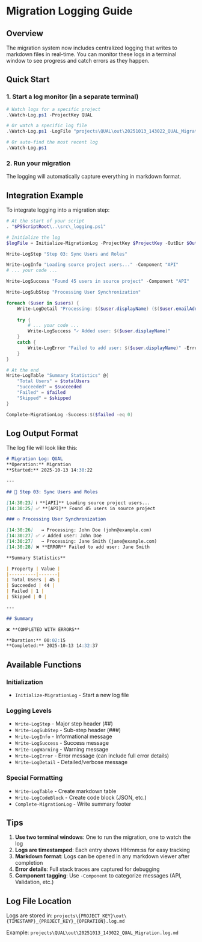 # Migration Logging Guide

## Overview

The migration system now includes centralized logging that writes to markdown files in real-time. You can monitor these logs in a terminal window to see progress and catch errors as they happen.

## Quick Start

### 1. Start a log monitor (in a separate terminal)

```powershell
# Watch logs for a specific project
.\Watch-Log.ps1 -ProjectKey QUAL

# Or watch a specific log file
.\Watch-Log.ps1 -LogFile "projects\QUAL\out\20251013_143022_QUAL_Migration.log.md"

# Or auto-find the most recent log
.\Watch-Log.ps1
```

### 2. Run your migration

The logging will automatically capture everything in markdown format.

## Integration Example

To integrate logging into a migration step:

```powershell
# At the start of your script
. "$PSScriptRoot\..\src\_logging.ps1"

# Initialize the log
$logFile = Initialize-MigrationLog -ProjectKey $ProjectKey -OutDir $OutDir -Operation "SyncUsers"

Write-LogStep "Step 03: Sync Users and Roles"

Write-LogInfo "Loading source project users..." -Component "API"
# ... your code ...

Write-LogSuccess "Found 45 users in source project" -Component "API"

Write-LogSubStep "Processing User Synchronization"

foreach ($user in $users) {
    Write-LogDetail "Processing: $($user.displayName) ($($user.emailAddress))"
    
    try {
        # ... your code ...
        Write-LogSuccess "✓ Added user: $($user.displayName)"
    }
    catch {
        Write-LogError "Failed to add user: $($user.displayName)" -ErrorRecord $_
    }
}

# At the end
Write-LogTable "Summary Statistics" @{
    "Total Users" = $totalUsers
    "Succeeded" = $succeeded
    "Failed" = $failed
    "Skipped" = $skipped
}

Complete-MigrationLog -Success:$($failed -eq 0)
```

## Log Output Format

The log file will look like this:

```markdown
# Migration Log: QUAL
**Operation:** Migration  
**Started:** 2025-10-13 14:30:22  

---

## 🔷 Step 03: Sync Users and Roles

[14:30:23] ℹ️ **[API]** Loading source project users...
[14:30:25] ✅ **[API]** Found 45 users in source project

### ▫️ Processing User Synchronization

[14:30:26]   → Processing: John Doe (john@example.com)
[14:30:27] ✅ ✓ Added user: John Doe
[14:30:27]   → Processing: Jane Smith (jane@example.com)
[14:30:28] ❌ **ERROR** Failed to add user: Jane Smith

**Summary Statistics**

| Property | Value |
|----------|-------|
| Total Users | 45 |
| Succeeded | 44 |
| Failed | 1 |
| Skipped | 0 |

---

## Summary

❌ **COMPLETED WITH ERRORS**

**Duration:** 00:02:15  
**Completed:** 2025-10-13 14:32:37
```

## Available Functions

### Initialization
- `Initialize-MigrationLog` - Start a new log file

### Logging Levels
- `Write-LogStep` - Major step header (##)
- `Write-LogSubStep` - Sub-step header (###)
- `Write-LogInfo` - Informational message
- `Write-LogSuccess` - Success message
- `Write-LogWarning` - Warning message
- `Write-LogError` - Error message (can include full error details)
- `Write-LogDetail` - Detailed/verbose message

### Special Formatting
- `Write-LogTable` - Create markdown table
- `Write-LogCodeBlock` - Create code block (JSON, etc.)
- `Complete-MigrationLog` - Write summary footer

## Tips

1. **Use two terminal windows**: One to run the migration, one to watch the log
2. **Logs are timestamped**: Each entry shows HH:mm:ss for easy tracking
3. **Markdown format**: Logs can be opened in any markdown viewer after completion
4. **Error details**: Full stack traces are captured for debugging
5. **Component tagging**: Use `-Component` to categorize messages (API, Validation, etc.)

## Log File Location

Logs are stored in: `projects\{PROJECT_KEY}\out\{TIMESTAMP}_{PROJECT_KEY}_{OPERATION}.log.md`

Example: `projects\QUAL\out\20251013_143022_QUAL_Migration.log.md`

